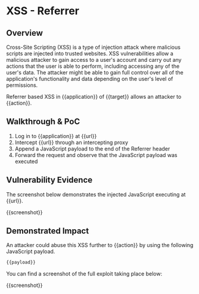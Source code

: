 # XSS - Referrer

## Overview

Cross-Site Scripting (XSS) is a type of injection attack where malicious scripts are injected into trusted websites. XSS vulnerabilities allow a malicious attacker to gain access to a user's account and carry out any actions that the user is able to perform, including accessing any of the user's data. The attacker might be able to gain full control over all of the application's functionality and data depending on the user's level of permissions.

Referrer based XSS in {{application}} of {{target}} allows an attacker to {{action}}.

## Walkthrough & PoC

1. Log in to {{application}} at {{url}}
1. Intercept {{url}} through an intercepting proxy
1. Append a JavaScript payload to the end of the Referrer header
1. Forward the request and observe that the JavaScript payload was executed

## Vulnerability Evidence

The screenshot below demonstrates the injected JavaScript executing at {{url}}.

{{screenshot}}

## Demonstrated Impact

An attacker could abuse this XSS further to {{action}} by using the following JavaScript payload.


```javascript
{{payload}}
```

You can find a screenshot of the full exploit taking place below:

{{screenshot}}


